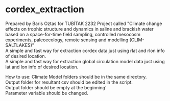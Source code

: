 # cordex_extraction
Prepared by Baris Oztas for TUBİTAK 2232 Project called "Climate change effects on trophic structure and dynamics in saline and brackish water based on a space-for-time field sampling, controlled mesocosm experiments, paleoecology, remote sensing and modelling (CLIM-SALTLAKES)"  
A simple and fast way for extraction cordex data just using rlat and rlon info of desired location.  
A simple and fast way for extraction global circulation model data just using lat and lon info of desired location.  

How to use: 
Climate Model folders should be in the same directory.  
Output folder for resultant csv should be edited in the script.  
Output folder should be empty at the beginning'  
Parameter variable should be changed.
